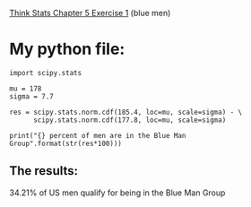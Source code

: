 [Think Stats Chapter 5 Exercise 1](http://greenteapress.com/thinkstats2/html/thinkstats2006.html#toc50) (blue men)

# My python file:
```
import scipy.stats

mu = 178
sigma = 7.7

res = scipy.stats.norm.cdf(185.4, loc=mu, scale=sigma) - \
      scipy.stats.norm.cdf(177.8, loc=mu, scale=sigma)

print("{} percent of men are in the Blue Man Group".format(str(res*100)))
```

## The results:
34.21% of US men qualify for being in the Blue Man Group
